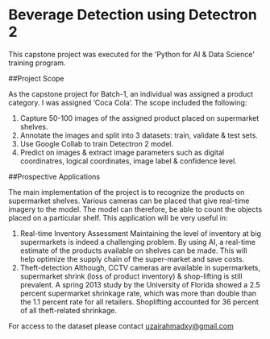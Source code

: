 # Beverage Detection using Detectron 2

This capstone project was executed for the 'Python for AI & Data Science' training program.

##Project Scope

As the capstone project for Batch-1, an individual was assigned a product category. I was assigned ‘Coca Cola’. The scope included the following:
1. Capture 50-100 images of the assigned product placed on supermarket shelves.
2. Annotate the images and split into 3 datasets: train, validate & test sets.
3. Use Google Collab to train Detectron 2 model.
4. Predict on images & extract image parameters such as digital coordinatres, logical coordinates, image label & confidence level.

##Prospective Applications

The main implementation of the project is to recognize the products on supermarket shelves. Various cameras can be placed that give real-time imagery to the model. The model can therefore, be able to count the objects placed on a particular shelf. This application will be very useful in:
1. Real-time Inventory Assessment
Maintaining the level of inventory at big supermarkets is indeed a challenging problem. By using AI, a real-time estimate of the products available on shelves can be made. This will help optimize the supply chain of the super-market and save costs.
2. Theft-detection
Although, CCTV cameras are available in supermarkets, supermarket shrink (loss of product inventory) & shop-lifting is still prevalent. A spring 2013 study by the University of Florida showed a 2.5 percent supermarket shrinkage rate, which was more than double than the 1.1 percent rate for all retailers. Shoplifting accounted for 36 percent of all theft-related shrinkage.

For access to the dataset please contact uzairahmadxy@gmail.com